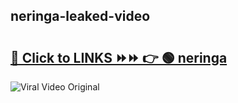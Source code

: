 
 ## neringa-leaked-video 

# <h2><a href="https://clipsfans.com/neringa&ref=git">🔗 Click to LINKS ⏩⏩ 👉 🟢 neringa </a></h2>

<a href="https://clipsfans.com/neringa&ref=git" rel="nofollow" data-target="animated-image.originalLink"><img src="https://i.ibb.co.com/xMMVF88/686577567.gif" alt="Viral Video Original" style="max-width: 100%; display: inline-block;" data-target="animated-image.originalImage"></a>
